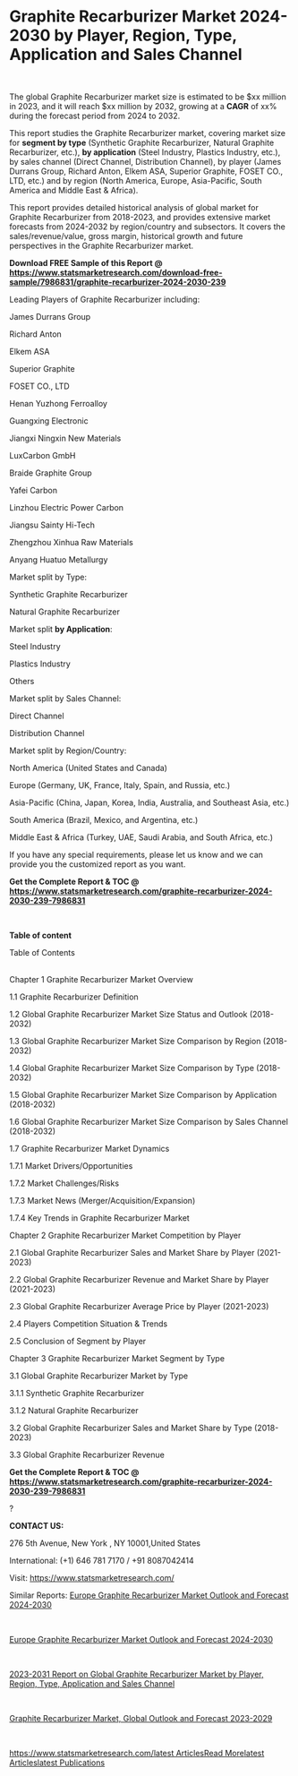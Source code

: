 <h1>Graphite Recarburizer Market 2024-2030 by Player, Region, Type, Application and Sales Channel</h1><br/><p>The global Graphite Recarburizer market size is estimated to be $xx million in 2023, and it will reach $xx million by 2032, growing at a <strong>CAGR</strong> of xx% during the forecast period from 2024 to 2032.</p>
 
 
 
 <p>This report studies the Graphite Recarburizer market, covering market size for <strong>segment by type</strong> (Synthetic Graphite Recarburizer, Natural Graphite Recarburizer, etc.), <strong>by application</strong> (Steel Industry, Plastics Industry, etc.), by sales channel (Direct Channel, Distribution Channel), by player (James Durrans Group, Richard Anton, Elkem ASA, Superior Graphite, FOSET CO., LTD, etc.) and by region (North America, Europe, Asia-Pacific, South America and Middle East & Africa).</p>
 
 
 
 <p>This report provides detailed historical analysis of global market for Graphite Recarburizer from 2018-2023, and provides extensive market forecasts from 2024-2032 by region/country and subsectors. It covers the sales/revenue/value, gross margin, historical growth and future perspectives in the Graphite Recarburizer market.</p>
 
 
 
 <p><strong>Download FREE Sample of this Report @ <a href="https://www.statsmarketresearch.com/download-free-sample/7986831/graphite-recarburizer-2024-2030-239">https://www.statsmarketresearch.com/download-free-sample/7986831/graphite-recarburizer-2024-2030-239</a></strong></p>
 
 
 
 <p>Leading Players of Graphite Recarburizer including:</p>
 
 
 
 <p>James Durrans Group</p>
 
 
 
 <p>Richard Anton</p>
 
 
 
 <p>Elkem ASA</p>
 
 
 
 <p>Superior Graphite</p>
 
 
 
 <p>FOSET CO., LTD</p>
 
 
 
 <p>Henan Yuzhong Ferroalloy</p>
 
 
 
 <p>Guangxing Electronic</p>
 
 
 
 <p>Jiangxi Ningxin New Materials</p>
 
 
 
 <p>LuxCarbon GmbH</p>
 
 
 
 <p>Braide Graphite Group</p>
 
 
 
 <p>Yafei Carbon</p>
 
 
 
 <p>Linzhou Electric Power Carbon</p>
 
 
 
 <p>Jiangsu Sainty Hi-Tech</p>
 
 
 
 <p>Zhengzhou Xinhua Raw Materials</p>
 
 
 
 <p>Anyang Huatuo Metallurgy</p>
 
 
 
 <p>Market split by Type:</p>
 
 
 
 <p>Synthetic Graphite Recarburizer</p>
 
 
 
 <p>Natural Graphite Recarburizer</p>
 
 
 
 <p>Market split <strong>by Application</strong>:</p>
 
 
 
 <p>Steel Industry</p>
 
 
 
 <p>Plastics Industry</p>
 
 
 
 <p>Others</p>
 
 
 
 <p>Market split by Sales Channel:</p>
 
 
 
 <p>Direct Channel</p>
 
 
 
 <p>Distribution Channel</p>
 
 
 
 <p>Market split by Region/Country:</p>
 
 
 
 <p>North America (United States and Canada)</p>
 
 
 
 <p>Europe (Germany, UK, France, Italy, Spain, and Russia, etc.)</p>
 
 
 
 <p>Asia-Pacific (China, Japan, Korea, India, Australia, and Southeast Asia, etc.)</p>
 
 
 
 <p>South America (Brazil, Mexico, and Argentina, etc.)</p>
 
 
 
 <p>Middle East & Africa (Turkey, UAE, Saudi Arabia, and South Africa, etc.)</p>
 
 
 
 <p>If you have any special requirements, please let us know and we can provide you the customized report as you want.</p>
 
 
 
 <div><b>Get the Complete Report & TOC @ <a href="https://www.statsmarketresearch.com/graphite-recarburizer-2024-2030-239-7986831">https://www.statsmarketresearch.com/graphite-recarburizer-2024-2030-239-7986831</a></b></div>
 
 
 
 <p><br />
 
 <b>Table of content</b></p>
 
 
 
 <p>Table of Contents<br />
 
 <br />
 
 Chapter 1 Graphite Recarburizer Market Overview<br />
 
 1.1 Graphite Recarburizer Definition<br />
 
 1.2 Global Graphite Recarburizer Market Size Status and Outlook (2018-2032)<br />
 
 1.3 Global Graphite Recarburizer Market Size Comparison by Region (2018-2032)<br />
 
 1.4 Global Graphite Recarburizer Market Size Comparison by Type (2018-2032)<br />
 
 1.5 Global Graphite Recarburizer Market Size Comparison by Application (2018-2032)<br />
 
 1.6 Global Graphite Recarburizer Market Size Comparison by Sales Channel (2018-2032)<br />
 
 1.7 Graphite Recarburizer Market Dynamics<br />
 
 1.7.1 Market Drivers/Opportunities<br />
 
 1.7.2 Market Challenges/Risks<br />
 
 1.7.3 Market News (Merger/Acquisition/Expansion)<br />
 
 1.7.4 Key Trends in Graphite Recarburizer Market<br />
 
 Chapter 2 Graphite Recarburizer Market Competition by Player<br />
 
 2.1 Global Graphite Recarburizer Sales and Market Share by Player (2021-2023)<br />
 
 2.2 Global Graphite Recarburizer Revenue and Market Share by Player (2021-2023)<br />
 
 2.3 Global Graphite Recarburizer Average Price by Player (2021-2023)<br />
 
 2.4 Players Competition Situation & Trends<br />
 
 2.5 Conclusion of Segment by Player<br />
 
 Chapter 3 Graphite Recarburizer Market Segment by Type<br />
 
 3.1 Global Graphite Recarburizer Market by Type<br />
 
 3.1.1 Synthetic Graphite Recarburizer<br />
 
 3.1.2 Natural Graphite Recarburizer<br />
 
 3.2 Global Graphite Recarburizer Sales and Market Share by Type (2018-2023)<br />
 
 3.3 Global Graphite Recarburizer Revenue</p>
 
 
 
 <div><b>Get the Complete Report & TOC @ <a href="https://www.statsmarketresearch.com/graphite-recarburizer-2024-2030-239-7986831">https://www.statsmarketresearch.com/graphite-recarburizer-2024-2030-239-7986831</a></b></div>
 
 
 
 <p>? </p>
 
 
 
 <p><b>CONTACT US:</b><br />
 
 276 5th Avenue, New York , NY 10001,United States<br />
 
 International: (+1) 646 781 7170 / +91 8087042414<br />
 
 Visit: <a href="https://www.statsmarketresearch.com/">https://www.statsmarketresearch.com/</a><br />
 
 Similar Reports: <a href="https://www.statsmarketresearch.com/graphite-recarburizer-2024-2030-239-7986831">Europe Graphite Recarburizer Market Outlook and Forecast 2024-2030</a><br />
 
 <br />
 
 <a href="https://www.statsmarketresearch.com/graphite-recarburizer-2024-2030-239-7986831">Europe Graphite Recarburizer Market Outlook and Forecast 2024-2030</a><br />
 
 <br />
 
 <a href="https://www.statsmarketresearch.com/graphite-recarburizer-2024-2030-239-7986831">2023-2031 Report on Global Graphite Recarburizer Market by Player, Region, Type, Application and Sales Channel</a><br />
 
 <br />
 
 <a href="https://www.statsmarketresearch.com/graphite-recarburizer-2024-2030-239-7986831">Graphite Recarburizer Market, Global Outlook and Forecast 2023-2029</a><br />
 
 <br />
 
 <a href="https://gyeongbokgung.com">https://www.statsmarketresearch.com/</a><a href="https://hallyeomaritime.com">latest Articles</a><a href="https://jingwansa.com">Read More</a><a href="https://nguoiviet.jp/">latest Articles</a><a href="https://www.intelmarketresearch.com/">latest Publications</a></p>